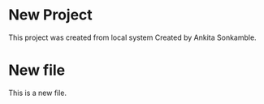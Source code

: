 # New Project

This project was created from local system
Created by Ankita Sonkamble.

# New file

This is a new file.
